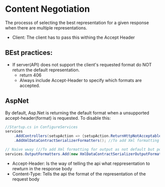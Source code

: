 # Content Negotiation
The processs of selecting the best representation for a given response when there are multiple representations.

- Client: The client has to pass this withing the Accept Header

## BEst practices:
- If server(API) does not support the client's requested format do NOT return the default representation.
    - return 406
    - Always include Accept-Header to specify which formats are accepted.

## AspNet
By default, Asp.Net is returning the default format when a unsupported accept-header(format) is requested. To disable this:

```csharp
//Startup.cs in ConfigureServices
services
    .AddControllers(setupAction => {setupAction.ReturnHttpNotAcceptable = true; }); // This will ensure 406 is returned
    .AddXmlDataContractSerializerFormatters(); //To add Xml formatting for output as not default but possibility

// Naive wway (//To add Xml formatting for output as not default but possibility)
services.OutputFormatters.Add(new XmlDataContractSerializerOutputFormatter());

```

- Accept-Header: Is the way of telling the api what reppresentation to rewturn in the response body
- Content-Type: Tells the api the format of the representation of the request body